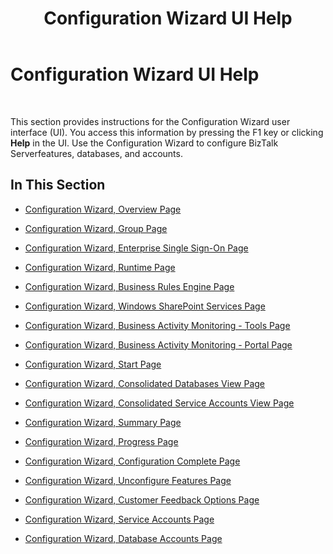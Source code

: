﻿---
title: Configuration Wizard UI Help
TOCTitle: Configuration Wizard UI Help
ms:assetid: 3c7fedb6-24bc-436c-9238-03b0b5693835
ms:mtpsurl: https://msdn.microsoft.com/library/Aa559693(v=BTS.80)
ms:contentKeyID: 51527428
ms.date: 08/30/2017
mtps_version: v=BTS.80
---

# Configuration Wizard UI Help

 

This section provides instructions for the Configuration Wizard user interface (UI). You access this information by pressing the F1 key or clicking **Help** in the UI. Use the Configuration Wizard to configure BizTalk Serverfeatures, databases, and accounts.

## In This Section

  - [Configuration Wizard, Overview Page](configuration-wizard-overview-page.md)

  - [Configuration Wizard, Group Page](configuration-wizard-group-page.md)

  - [Configuration Wizard, Enterprise Single Sign-On Page](configuration-wizard-enterprise-single-sign-on-page.md)

  - [Configuration Wizard, Runtime Page](configuration-wizard-runtime-page.md)

  - [Configuration Wizard, Business Rules Engine Page](configuration-wizard-business-rules-engine-page.md)

  - [Configuration Wizard, Windows SharePoint Services Page](configuration-wizard-windows-sharepoint-services-page.md)

  - [Configuration Wizard, Business Activity Monitoring - Tools Page](configuration-wizard-business-activity-monitoring-tools-page.md)

  - [Configuration Wizard, Business Activity Monitoring - Portal Page](configuration-wizard-business-activity-monitoring-portal-page.md)

  - [Configuration Wizard, Start Page](configuration-wizard-start-page.md)

  - [Configuration Wizard, Consolidated Databases View Page](configuration-wizard-consolidated-databases-view-page.md)

  - [Configuration Wizard, Consolidated Service Accounts View Page](configuration-wizard-consolidated-service-accounts-view-page.md)

  - [Configuration Wizard, Summary Page](configuration-wizard-summary-page.md)

  - [Configuration Wizard, Progress Page](configuration-wizard-progress-page.md)

  - [Configuration Wizard, Configuration Complete Page](configuration-wizard-configuration-complete-page.md)

  - [Configuration Wizard, Unconfigure Features Page](configuration-wizard-unconfigure-features-page.md)

  - [Configuration Wizard, Customer Feedback Options Page](configuration-wizard-customer-feedback-options-page.md)

  - [Configuration Wizard, Service Accounts Page](configuration-wizard-service-accounts-page.md)

  - [Configuration Wizard, Database Accounts Page](configuration-wizard-database-accounts-page.md)

